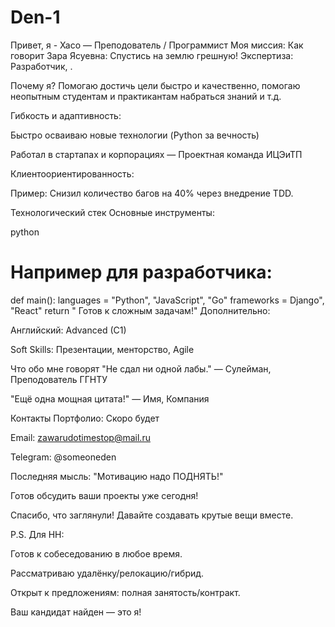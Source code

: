 # Den-1
Привет, я - Хасо — Преподователь / Программист
Моя миссия: Как говорит Зара Ясуевна: Спустись на землю грешную!
Экспертиза: Разработчик, .

Почему я?
Помогаю достичь цели быстро и качественно, помогаю неопытным студентам и практикантам набраться знаний и т.д.

Гибкость и адаптивность:

Быстро осваиваю новые технологии (Python за вечность)

Работал в стартапах и корпорациях — Проектная команда ИЦЭиТП

Клиентоориентированность:

Пример: Снизил количество багов на 40% через внедрение TDD.

Технологический стек
Основные инструменты:

python
# Например для разработчика:
def main():
    languages = "Python", "JavaScript", "Go"
    frameworks = Django", "React"
    return " Готов к сложным задачам!"
 Дополнительно:

Английский: Advanced (C1)

Soft Skills: Презентации, менторство, Agile

Что обо мне говорят
"Не сдал ни одной лабы."
— Сулейман, Преподователь ГГНТУ

"Ещё одна мощная цитата!"
— Имя, Компания

Контакты
Портфолио: Скоро будет

Email: zawarudotimestop@mail.ru

Telegram: @someoneden

Последняя мысль:
"Мотивацию надо ПОДНЯТЬ!"

Готов обсудить ваши проекты уже сегодня!

Спасибо, что заглянули! Давайте создавать крутые вещи вместе. 

P.S. Для HH:

Готов к собеседованию в любое время.

Рассматриваю удалёнку/релокацию/гибрид.

Открыт к предложениям: полная занятость/контракт.

Ваш кандидат найден — это я!
